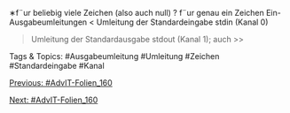 ∗f¨ur beliebig viele Zeichen (also auch null)
? f¨ur genau ein Zeichen
Ein- Ausgabeumleitungen
< Umleitung der Standardeingabe stdin (Kanal 0)
> Umleitung der Standardausgabe stdout (Kanal 1); auch >>

   Tags & Topics:
   #Ausgabeumleitung
   #Umleitung
   #Zeichen
   #Standardeingabe
   #Kanal

[Previous: #AdvIT-Folien_160](AdvIT-Folien_160.md)

[Next: #AdvIT-Folien_160](AdvIT-Folien_160.md)